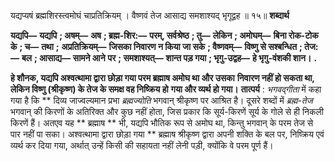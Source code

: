  

यद्यप्यषं ब्रह्मशिरस्त्वमोघं चाप्रतिक्रियम् । वैष्णवं तेज आसाद्य समशाश्यद् भृगूद्वह ॥ १५॥ **शब्दार्थ** 

**यद्यपि—** **यद्यपि** **; अषम्—** **अष** **; ब्रह्म-शिर:—** **परम्, सर्वश्रेष्ठ** **; तु—** **लेकिन** **; अमोघम्—** **बिना रोक-टोक के** **; च—** **तथा** **;** **अप्रतिक्रियम्—** **जिसका निवारण न किया जा सके** **; वैष्णवम्—** **विष्णु से सश्बन्धित** **; तेज:—** **बल** **; आसाद्य—** **सामने आने** **पर** **; समशाश्यत्—** **शान्त पड़ गया** **; भृगु-उद्वह—** **हे भृगु-वंशकी शान।** **.** 

**हे शौनक, यद्यपि अश्वत्थामा द्वारा छोड़ा गया परम ब्रह्माष अमोघ था और उसका** **निवारण नहीं हो सकता था, लेकिन विष्णु (श्रीकृष्ण) के तेज के समक्ष वह निष्क्रिय हो** **गया और व्यर्थ हो गया।** **तात्पर्य** : *भगवद्गीता* में कहा गया है कि ** दिव्य जाज्वल्यमान प्रभा *ब्रह्मज्योति* भगवान् श्रीकृष्ण पर आश्रित है। दूसरे शब्दों में *ब्रह्म-तेज* भगवान् की किरणों के अतिरिक्त और कुछ नहीं होता, जिस प्रकार कि सूर्य-किरणें सूर्य के गोले से ही निकली किरणें हैं। अतएव यह ** ब्रह्माष ** भी, यद्यपि भौतिक रूप से अमोघ था, किन्तु भगवान् के परम तेज से पार नहीं पा सका। अश्वत्थामा द्वारा छोड़ा गया ** ब्रह्माष श्रीकृष्ण द्वारा अपनी शक्ति के बल पर, निष्क्रिय एवं व्यर्थ कर दिया गया, अर्थात् उन्हें किसी की सहायता नहीं लेनी पड़ी, क्योंकि वे परम पूर्ण हैं। 
